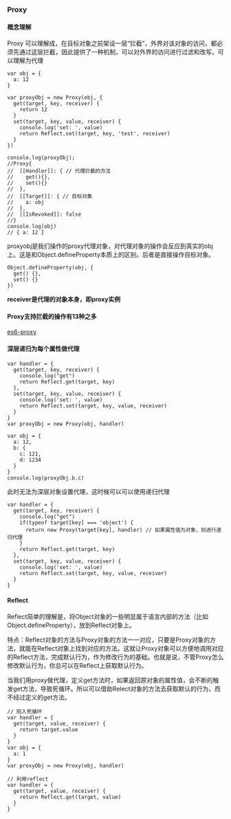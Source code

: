 ### Proxy
#### 概念理解
Proxy 可以理解成，在目标对象之前架设一层“拦截”，外界对该对象的访问，都必须先通过这层拦截，因此提供了一种机制，可以对外界的访问进行过滤和改写。可以理解为代理

```
var obj = {
  a: 12
}

var proxyObj = new Proxy(obj, {
  get(target, key, receiver) {
    return 12
  }
  set(target, key, value, receiver) {
    console.log('set: ', value)
    return Reflect.set(target, key, 'test', receiver)
  }
})

console.log(proxyObj);
//Proxy{
//  [[Handler]]: { // 代理拦截的方法
//    get(){},
//    set(){}
//  },
//  [[Target]]: { // 目标对象
//    a: obj
//  },
//  [[IsRevoked]]: false
//}
console.log(obj)
// { a: 12 }
```
proxyobj是我们操作的proxy代理对象，对代理对象的操作会反应到真实的obj上。这是和Object.defineProperty本质上的区别。后者是直接操作目标对象。

```
Object.defineProperty(obj, {
  get() {},
  set() {}
})
```
**receiver是代理的对象本身，即proxy实例**

#### Proxy支持拦截的操作有13种之多
[es6-proxy](https://es6.ruanyifeng.com/#docs/proxy)

#### 深层递归为每个属性做代理
```
var handler = {
  get(target, key, receiver) {
    console.log("get")
    return Reflect.get(target, key)
  },
  set(target, key, value, receiver) {
    console.log('set: ', value)
    return Reflect.set(target, key, value, receiver)
  }
}
var proxyObj = new Proxy(obj, handler)

var obj = {
  a: 12,
  b: {
    c: 121,
    d: 1234
  }
}
console.log(proxyObj.b.c)
```
此时无法为深层对象设置代理，这时候可以可以使用递归代理

```
var handler = {
  get(target, key, receiver) {
    console.log("get")
    if(typeof target[key] === 'object') {
      return new Proxy(target[key], handler) // 如果属性值为对象，则进行递归代理
    }
    return Reflect.get(target, key)
  },
  set(target, key, value, receiver) {
    console.log('set: ', value)
    return Reflect.set(target, key, value, receiver)
  }
}
```


#### Reflect
Reflect简单的理解是，将Object对象的一些明显属于语言内部的方法（比如Object.defineProperty），放到Reflect对象上。

特点：Reflect对象的方法与Proxy对象的方法一一对应，只要是Proxy对象的方法，就能在Reflect对象上找到对应的方法。这就让Proxy对象可以方便地调用对应的Reflect方法，完成默认行为，作为修改行为的基础。也就是说，不管Proxy怎么修改默认行为，你总可以在Reflect上获取默认行为。

当我们用proxy做代理，定义get方法时，如果返回原对象的属性值，会不断的触发get方法，导致死循环。所以可以借助Relect对象的方法去获取默认的行为，而不经过定义的get方法。

```
// 陷入死循环
var handler = {
  get(target, value, receiver) {
    return target.value
  }
}
var obj = {
  a: 1
}
var proxyObj = new Proxy(obj, handler)

// 利用reflect
var handler = {
  get(target, value, receiver) {
    return Reflect.get(target, value)
  }
}
```